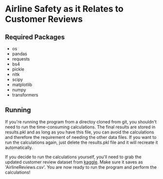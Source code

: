 # Airline Safety as it Relates to Customer Reviews

## Required Packages
 - os
 - pandas
 - requests
 - bs4
 - pickle
 - nltk
 - scipy
 - matplotlib
 - numpy
 - transformers
 
 ## Running
 If you're running the program from a directoy cloned from git, you shouldn't need to run the time-consuming calculations. The final results are stored in results.pkl and as long as you have this file, you can avoid the calculations and therefore the requirement of needing the other data files. If you want to run the calculations again, just delete the results.pkl file and it will recreate it automatically. 

 If you decide to run the calculations yourself, you'll need to grab the updated customer review dataset from [kaggle](https://www.kaggle.com/datasets/joelljungstrom/128k-airline-reviews). Make sure it saves as 'AirlineReviews.csv'. You are now ready to run the program and perform the calculations!